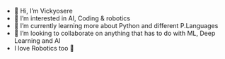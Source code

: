 - 👋 Hi, I’m Vickyosere
- 👀 I’m interested in AI, Coding & robotics
- 🌱 I’m currently learning more about Python and different P.Languages 
- 💞️ I’m looking to collaborate on anything that has to do with ML, Deep Learning and AI
- I love Robotics too 🤖

<!---
Vickyosere/Vickyosere is a ✨ special ✨ repository because its `README.md` (this file) appears on your GitHub profile.
You can click the Preview link to take a look at your changes.
--->
